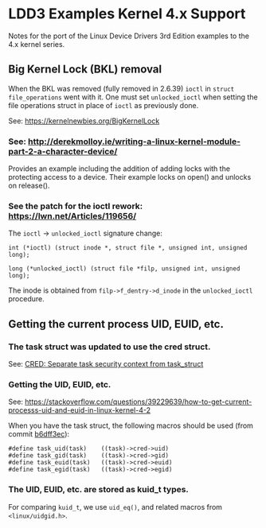 # LDD3 Examples Kernel 4.x Support

Notes for the port of the Linux Device Drivers 3rd Edition examples to the 4.x kernel series.


## Big Kernel Lock (BKL) removal

When the BKL was removed (fully removed in 2.6.39) `ioctl` in `struct
file_operations` went with it. One must set `unlocked_ioctl` when
setting the file operations struct in place of `ioctl` as previously
done.

See: <https://kernelnewbies.org/BigKernelLock>


### See: <http://derekmolloy.ie/writing-a-linux-kernel-module-part-2-a-character-device/>

Provides an example including the addition of adding locks with the
protecting access to a device. Their example locks on open() and
unlocks on release().


### See the patch for the ioctl rework: <https://lwn.net/Articles/119656/>

The `ioctl` -> `unlocked_ioctl` signature change:

    int (*ioctl) (struct inode *, struct file *, unsigned int, unsigned long);

    long (*unlocked_ioctl) (struct file *filp, unsigned int, unsigned long);

The inode is obtained from `filp->f_dentry->d_inode` in the `unlocked_ioctl` procedure.


## Getting the current process UID, EUID, etc.


### The task struct was updated to use the cred struct.

See: [CRED: Separate task security context from task_struct](https://git.kernel.org/pub/scm/linux/kernel/git/torvalds/linux.git/commit/?id=b6dff3ec5e116e3af6f537d4caedcad6b9e5082a)


### Getting the UID, EUID, etc.<a id="sec-1-2-2" name="sec-1-2-2"></a>

See: <https://stackoverflow.com/questions/39229639/how-to-get-current-processs-uid-and-euid-in-linux-kernel-4-2>

When you have the task struct, the following macros should be used (from commit [b6dff3ec](https://git.kernel.org/pub/scm/linux/kernel/git/torvalds/linux.git/commit/?id=b6dff3ec5e116e3af6f537d4caedcad6b9e5082a)):

    #define task_uid(task)    ((task)->cred->uid)
    #define task_gid(task)    ((task)->cred->gid)
    #define task_euid(task)   ((task)->cred->euid)
    #define task_egid(task)   ((task)->cred->egid)


### The UID, EUID, etc. are stored as kuid_t types.

For comparing `kuid_t`, we use `uid_eq()`, and related macros from `<linux/uidgid.h>`.
